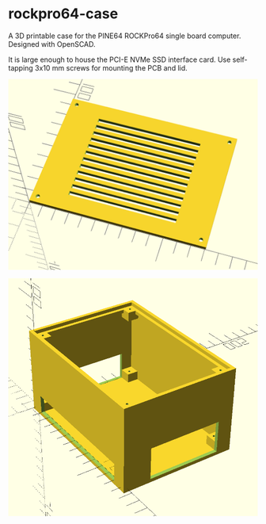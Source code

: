 # rockpro64-case

A 3D printable case for the PINE64 ROCKPro64 single board computer. Designed with OpenSCAD.

It is large enough to house the PCI-E NVMe SSD interface card. Use self-tapping 3x10 mm screws for mounting the PCB and lid.

![image of lid](https://github.com/ulf-westermann/rockpro64-case/blob/main/doc/rockpro64-case-lid.png)

![image of box](https://github.com/ulf-westermann/rockpro64-case/blob/main/doc/rockpro64-case-box.png)
